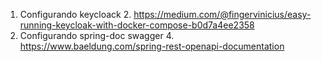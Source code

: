 1. Configurando keycloack
   2. https://medium.com/@fingervinicius/easy-running-keycloak-with-docker-compose-b0d7a4ee2358
3. Configurando spring-doc swagger
   4. https://www.baeldung.com/spring-rest-openapi-documentation